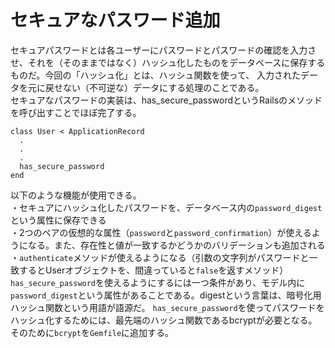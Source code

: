 # セキュアなパスワード追加
セキュアパスワードとは各ユーザーにパスワードとパスワードの確認を入力させ、それを（そのままではなく）ハッシュ化したものをデータベースに保存するものだ。今回の「ハッシュ化」とは、ハッシュ関数を使って、
入力されたデータを元に戻せない（不可逆な）データにする処理のことである。<br>
セキュアなパスワードの実装は、has_secure_passwordというRailsのメソッドを呼び出すことでほぼ完了する。
```
class User < ApplicationRecord
  .
  .
  .
  has_secure_password
end
```
以下のような機能が使用できる。<br>
・セキュアにハッシュ化したパスワードを、データベース内の```password_digest```という属性に保存できる<br>
・2つのペアの仮想的な属性（```password```と```password_confirmation```）が使えるようになる。また、存在性と値が一致するかどうかのバリデーションも追加される<br>
・```authenticate```メソッドが使えるようになる（引数の文字列がパスワードと一致するとUserオブジェクトを、間違っていると```false```を返すメソッド）<br>
```has_secure_password```を使えるようにするには一つ条件があり、モデル内に```password_digest```という属性があることである。digestという言葉は、暗号化用ハッシュ関数という用語が語源だ。
```has_secure_password```を使ってパスワードをハッシュ化するためには、最先端のハッシュ関数であるbcryptが必要となる。そのために```bcrypt```を```Gemfile```に追加する。


